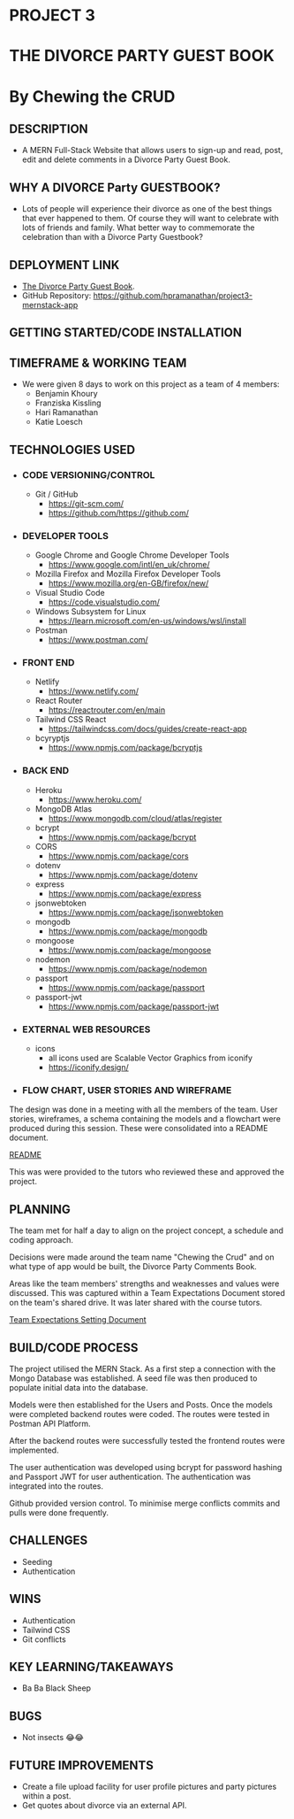 # PROJECT 3
# THE DIVORCE PARTY GUEST BOOK
# By Chewing the CRUD

## DESCRIPTION
- A MERN Full-Stack Website that allows users to sign-up and read, post, edit and delete comments in a Divorce Party Guest Book.  

## WHY A DIVORCE Party GUESTBOOK? 
- Lots of people will experience their divorce as one of the best things that ever happened to them. Of course they will want to celebrate with lots of friends and family. What better way to commemorate the celebration than with a Divorce Party Guestbook? 


## DEPLOYMENT LINK

- [The Divorce Party Guest Book](https://hpramanathan.github.io/project3-mernstack-app/).
- GitHub Repository: https://github.com/hpramanathan/project3-mernstack-app


## GETTING STARTED/CODE INSTALLATION


## TIMEFRAME & WORKING TEAM

- We were given 8 days to work on this project as a team of 4 members:
  - Benjamin Khoury
  - Franziska Kissling
  - Hari Ramanathan
  - Katie Loesch


## TECHNOLOGIES USED
- ### CODE VERSIONING/CONTROL

  - Git / GitHub
    - https://git-scm.com/
    - https://github.com/https://github.com/

- ### DEVELOPER TOOLS

  - Google Chrome and Google Chrome Developer Tools
    - https://www.google.com/intl/en_uk/chrome/
  - Mozilla Firefox and Mozilla Firefox Developer Tools
    - https://www.mozilla.org/en-GB/firefox/new/
  - Visual Studio Code
    - https://code.visualstudio.com/
  - Windows Subsystem for Linux
    - https://learn.microsoft.com/en-us/windows/wsl/install
  - Postman
    - https://www.postman.com/

- ### FRONT END

  - Netlify
    - https://www.netlify.com/
  - React Router
    - https://reactrouter.com/en/main
  - Tailwind CSS React
    - https://tailwindcss.com/docs/guides/create-react-app
  - bcyryptjs
    - https://www.npmjs.com/package/bcryptjs

- ### BACK END

  - Heroku
    - https://www.heroku.com/
  - MongoDB Atlas
    - https://www.mongodb.com/cloud/atlas/register
  - bcrypt
    - https://www.npmjs.com/package/bcrypt
  - CORS
    - https://www.npmjs.com/package/cors
  - dotenv
    - https://www.npmjs.com/package/dotenv
  - express
    - https://www.npmjs.com/package/express
  - jsonwebtoken
    - https://www.npmjs.com/package/jsonwebtoken
  - mongodb
    - https://www.npmjs.com/package/mongodb
  - mongoose
    - https://www.npmjs.com/package/mongoose
  - nodemon
    - https://www.npmjs.com/package/nodemon
  - passport
    - https://www.npmjs.com/package/passport
  - passport-jwt
    - https://www.npmjs.com/package/passport-jwt



- ### EXTERNAL WEB RESOURCES

  - icons
    - all icons used are Scalable Vector Graphics from iconify
    - https://iconify.design/


- ### FLOW CHART, USER STORIES AND WIREFRAME

The design was done in a meeting with all the members of the team. 
User stories, wireframes, a schema containing the models and a flowchart were produced during this session. These were consolidated into a README document. 

[README](https://docs.google.com/document/d/1cIHDD5IY5U9jJfRezuFAYF1JMcIhAnN69uqpn7qwLw8/edit)

This was  were provided to the tutors who reviewed these and approved the project. 


## PLANNING

The team met for half a day to align on the project concept, a schedule and coding approach. 

Decisions were made around the team name "Chewing the Crud" and on what type of app would be built, the Divorce Party Comments Book. 

Areas like the team members' strengths and weaknesses and values were discussed. 
This was captured within a Team Expectations Document stored on the team's shared drive. It was later shared with the course tutors. 

[Team Expectations Setting Document](https://docs.google.com/document/d/1QG9nAynGNKvsSN4Jzfesn4T-DbXv5GxTEtXh-bZMAAM/edit)


## BUILD/CODE PROCESS

The project utilised the MERN Stack. As a first step a connection with the Mongo Database was established. A seed file was then produced to populate initial data into the database. 

Models were then established for the Users and Posts. Once the models were completed backend routes were coded. The routes were tested in Postman API Platform. 

After the backend routes were successfully tested the frontend routes were implemented.

The user authentication was developed using bcrypt for password hashing and Passport JWT for user authentication.  The authentication was integrated into the routes.

Github provided version control. To minimise merge conflicts commits and pulls were done frequently. 




## CHALLENGES

- Seeding
- Authentication


## WINS

- Authentication
- Tailwind CSS
- Git conflicts


## KEY LEARNING/TAKEAWAYS

- Ba Ba Black Sheep


## BUGS

- Not insects 😂😂


## FUTURE IMPROVEMENTS

- Create a file upload facility for user profile pictures and party pictures within a post. 
- Get quotes about divorce via an external API. 
